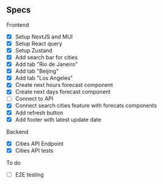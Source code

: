 ## Specs

Frontend

- [x] Setup NextJS and MUI
- [x] Setup React query
- [x] Setup Zustand
- [x] Add search bar for cities
- [x] Add tab "Rio de Janeiro"
- [x] Add tab "Beijing"
- [x] Add tab "Los Angeles"
- [x] Create next hours forecast component
- [x] Create next days forecast component
- [ ] Connect to API
- [x] Connect search cities feature with forecats components
- [x] Add refresh button
- [x] Add footer with latest update date

Backend

- [x] Cities API Endpoint
- [x] Cities API tests

To do

- [ ] E2E testing
